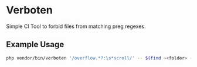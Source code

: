 # Verboten

Simple CI Tool to forbid files from matching preg regexes.

## Example Usage

```bash
php vendor/bin/verboten '/overflow.*?:\s*scroll/' -- $(find ~<folder> -name '*.scss')
```

